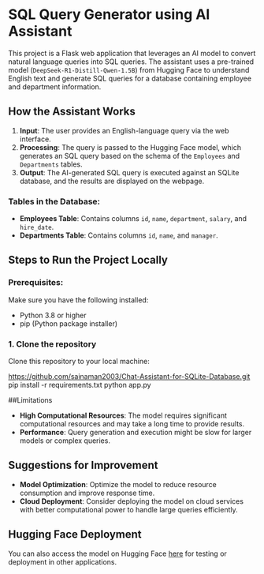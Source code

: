 # SQL Query Generator using AI Assistant

This project is a Flask web application that leverages an AI model to convert natural language queries into SQL queries. The assistant uses a pre-trained model (`DeepSeek-R1-Distill-Qwen-1.5B`) from Hugging Face to understand English text and generate SQL queries for a database containing employee and department information.

## How the Assistant Works

1. **Input**: The user provides an English-language query via the web interface.
2. **Processing**: The query is passed to the Hugging Face model, which generates an SQL query based on the schema of the `Employees` and `Departments` tables.
3. **Output**: The AI-generated SQL query is executed against an SQLite database, and the results are displayed on the webpage.

### Tables in the Database:
- **Employees Table**: Contains columns `id`, `name`, `department`, `salary`, and `hire_date`.
- **Departments Table**: Contains columns `id`, `name`, and `manager`.

## Steps to Run the Project Locally

### Prerequisites:
Make sure you have the following installed:
- Python 3.8 or higher
- pip (Python package installer)

### 1. Clone the repository 
Clone this repository to your local machine:

https://github.com/sainaman2003/Chat-Assistant-for-SQLite-Database.git
pip install -r requirements.txt
python app.py

##Limitations

- **High Computational Resources**: The model requires significant computational resources and may take a long time to provide results.
- **Performance**: Query generation and execution might be slow for larger models or complex queries.

## Suggestions for Improvement

- **Model Optimization**: Optimize the model to reduce resource consumption and improve response time.
- **Cloud Deployment**: Consider deploying the model on cloud services with better computational power to handle large queries efficiently.

## Hugging Face Deployment

You can also access the model on Hugging Face [here](https://huggingface.co/spaces/sainaman/Sai-Naman-Chat-Assistant-for-SQLite-Database) for testing or deployment in other applications.




